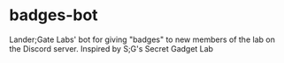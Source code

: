 # badges-bot
Lander;Gate Labs' bot for giving "badges" to new members of the lab on the Discord server. Inspired by S;G's Secret Gadget Lab
